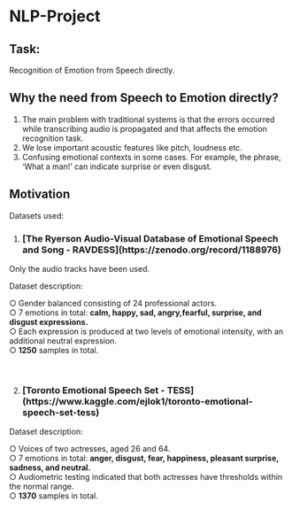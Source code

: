 # NLP-Project
## Task:
Recognition of Emotion from Speech directly.<br>

## Why the need from Speech to Emotion directly?
1) The main problem with traditional systems is that the errors occurred while transcribing audio is propagated and that affects the emotion recognition task.
2) We lose important acoustic features like pitch, loudness etc.
3) Confusing emotional contexts in some cases.
For example, the phrase, ‘What a man!’ can indicate surprise or even disgust.

## Motivation

Datasets used: 

1) <h3>[The Ryerson Audio-Visual Database of Emotional Speech and Song - RAVDESS](https://zenodo.org/record/1188976) </h3>

Only the audio tracks have been used.

Dataset description:

○ Gender balanced consisting of 24 professional
actors.<br>
○ 7 emotions in total: <b>calm, happy, sad,
angry,fearful, surprise, and disgust
expressions.</b><br>
○ Each expression is produced at two levels of
emotional intensity, with an additional neutral
expression.<br>
○ <b>1250</b> samples in total.

<br>


2) <h3>[Toronto Emotional Speech Set - TESS](https://www.kaggle.com/ejlok1/toronto-emotional-speech-set-tess)</h3>

Dataset description:

○ Voices of two actresses, aged 26 and 64.<br>
○ 7 emotions in total: <b>anger, disgust, fear, happiness, pleasant surprise, sadness, and neutral.</b><br>
○ Audiometric testing indicated that both actresses have thresholds within the normal range.<br>
○ <b>1370</b> samples in total.

